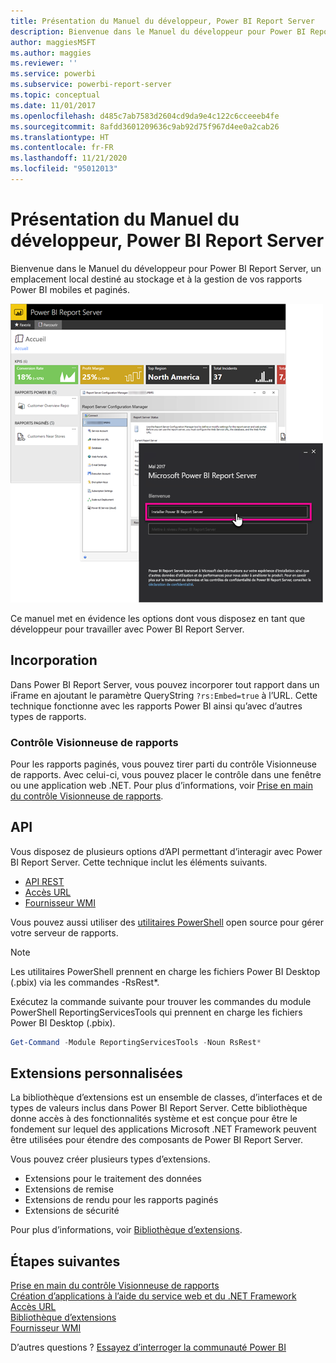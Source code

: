 ```yaml
---
title: Présentation du Manuel du développeur, Power BI Report Server
description: Bienvenue dans le Manuel du développeur pour Power BI Report Server, un emplacement local destiné au stockage et à la gestion de vos rapports Power BI mobiles et paginés.
author: maggiesMSFT
ms.author: maggies
ms.reviewer: ''
ms.service: powerbi
ms.subservice: powerbi-report-server
ms.topic: conceptual
ms.date: 11/01/2017
ms.openlocfilehash: d485c7ab7583d2604cd9da9e4c122c6cceeeb4fe
ms.sourcegitcommit: 8afdd3601209636c9ab92d75f967d4ee0a2cab26
ms.translationtype: HT
ms.contentlocale: fr-FR
ms.lasthandoff: 11/21/2020
ms.locfileid: "95012013"
---
```

# <a name="developer-handbook-overview-power-bi-report-server"></a>Présentation du Manuel du développeur, Power BI Report Server

Bienvenue dans le Manuel du développeur pour Power BI Report Server, un emplacement local destiné au stockage et à la gestion de vos rapports Power BI mobiles et paginés.

![Manuel de l’administrateur](media/developer-handbook-overview/admin-handbook.png)

Ce manuel met en évidence les options dont vous disposez en tant que développeur pour travailler avec Power BI Report Server.

## <a name="embedding"></a>Incorporation

Dans Power BI Report Server, vous pouvez incorporer tout rapport dans un iFrame en ajoutant le paramètre QueryString `?rs:Embed=true` à l’URL. Cette technique fonctionne avec les rapports Power BI ainsi qu’avec d’autres types de rapports.

### <a name="report-viewer-control"></a>Contrôle Visionneuse de rapports

Pour les rapports paginés, vous pouvez tirer parti du contrôle Visionneuse de rapports. Avec celui-ci, vous pouvez placer le contrôle dans une fenêtre ou une application web .NET. Pour plus d’informations, voir [Prise en main du contrôle Visionneuse de rapports](/sql/reporting-services/application-integration/integrating-reporting-services-using-reportviewer-controls-get-started).

## <a name="apis"></a>API

Vous disposez de plusieurs options d’API permettant d’interagir avec Power BI Report Server. Cette technique inclut les éléments suivants.

* [API REST](rest-api.md)
* [Accès URL](/sql/reporting-services/url-access-ssrs)
* [Fournisseur WMI](/sql/reporting-services/wmi-provider-library-reference/reporting-services-wmi-provider-library-reference-ssrs)

Vous pouvez aussi utiliser des [utilitaires PowerShell](https://github.com/Microsoft/ReportingServicesTools) open source pour gérer votre serveur de rapports.

> [!NOTE]
> Les utilitaires PowerShell prennent en charge les fichiers Power BI Desktop (.pbix) via les commandes -RsRest*.

Exécutez la commande suivante pour trouver les commandes du module PowerShell ReportingServicesTools qui prennent en charge les fichiers Power BI Desktop (.pbix).

```powershell
Get-Command -Module ReportingServicesTools -Noun RsRest*
```

## <a name="custom-extensions"></a>Extensions personnalisées

La bibliothèque d’extensions est un ensemble de classes, d’interfaces et de types de valeurs inclus dans Power BI Report Server. Cette bibliothèque donne accès à des fonctionnalités système et est conçue pour être le fondement sur lequel des applications Microsoft .NET Framework peuvent être utilisées pour étendre des composants de Power BI Report Server.

Vous pouvez créer plusieurs types d’extensions.

* Extensions pour le traitement des données
* Extensions de remise
* Extensions de rendu pour les rapports paginés
* Extensions de sécurité

Pour plus d’informations, voir [Bibliothèque d’extensions](/sql/reporting-services/extensions/reporting-services-extension-library).

## <a name="next-steps"></a>Étapes suivantes

[Prise en main du contrôle Visionneuse de rapports](/sql/reporting-services/application-integration/integrating-reporting-services-using-reportviewer-controls-get-started)  
[Création d’applications à l’aide du service web et du .NET Framework](/sql/reporting-services/report-server-web-service/net-framework/building-applications-using-the-web-service-and-the-net-framework)  
[Accès URL](/sql/reporting-services/url-access-ssrs)  
[Bibliothèque d’extensions](/sql/reporting-services/extensions/reporting-services-extension-library)  
[Fournisseur WMI](/sql/reporting-services/wmi-provider-library-reference/reporting-services-wmi-provider-library-reference-ssrs)

D’autres questions ? [Essayez d’interroger la communauté Power BI](https://community.powerbi.com/)
